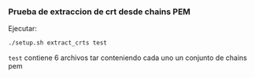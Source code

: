 ### Prueba de extraccion de crt desde chains PEM

Ejecutar:

```txt
./setup.sh extract_crts test
```

`test` contiene 6 archivos tar conteniendo cada uno un conjunto de chains pem
